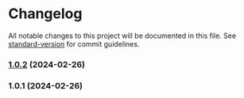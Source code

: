 # Changelog

All notable changes to this project will be documented in this file. See [standard-version](https://github.com/conventional-changelog/standard-version) for commit guidelines.

### [1.0.2](https://github.com/MapColonies/validate-workflows/compare/v1.0.1...v1.0.2) (2024-02-26)

### 1.0.1 (2024-02-26)
